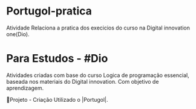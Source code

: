# Portugol-pratica

Atividade Relaciona a pratica dos execicios do curso na Digital innovation one(Dio).

# Para Estudos - #Dio

Atividades criadas com base do curso Logica de programação essencial, baseada nos materiais do Digital innovation.
Com objetivo de aprendizagem.

:page_with_curl:Projeto - Criação Utilizado o |Portugol|.
